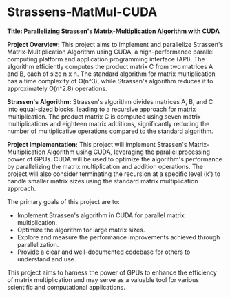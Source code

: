 # Strassens-MatMul-CUDA

**Title: Parallelizing Strassen's Matrix-Multiplication Algorithm with CUDA**

**Project Overview:**
This project aims to implement and parallelize Strassen's Matrix-Multiplication Algorithm using CUDA, a high-performance parallel computing platform and application programming interface (API). The algorithm efficiently computes the product matrix C from two matrices A and B, each of size n x n. The standard algorithm for matrix multiplication has a time complexity of O(n^3), while Strassen's algorithm reduces it to approximately O(n^2.8) operations.

**Strassen's Algorithm:**
Strassen's algorithm divides matrices A, B, and C into equal-sized blocks, leading to a recursive approach for matrix multiplication. The product matrix C is computed using seven matrix multiplications and eighteen matrix additions, significantly reducing the number of multiplicative operations compared to the standard algorithm.

**Project Implementation:**
This project will implement Strassen's Matrix-Multiplication Algorithm using CUDA, leveraging the parallel processing power of GPUs. CUDA will be used to optimize the algorithm's performance by parallelizing the matrix multiplication and addition operations. The project will also consider terminating the recursion at a specific level (k') to handle smaller matrix sizes using the standard matrix multiplication approach.

The primary goals of this project are to:
- Implement Strassen's algorithm in CUDA for parallel matrix multiplication.
- Optimize the algorithm for large matrix sizes.
- Explore and measure the performance improvements achieved through parallelization.
- Provide a clear and well-documented codebase for others to understand and use.

This project aims to harness the power of GPUs to enhance the efficiency of matrix multiplication and may serve as a valuable tool for various scientific and computational applications.
